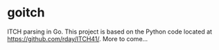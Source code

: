 goitch
======

ITCH parsing in Go. This project is based on the Python code
located at https://github.com/rday/ITCH41/. More to come...
